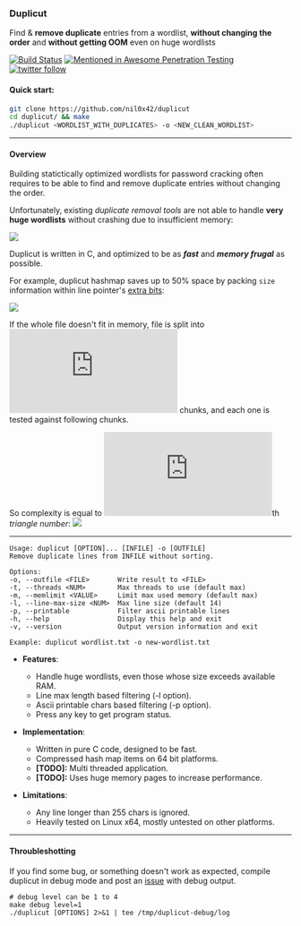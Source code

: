 ### Duplicut ###

Find & **remove duplicate** entries from a wordlist, **without changing the order** and **without getting
OOM** even on huge wordlists

[![Build Status](https://secure.travis-ci.org/nil0x42/duplicut.png?branch=master)](http://travis-ci.org/nil0x42/duplicut)
[![Mentioned in Awesome Penetration Testing](https://awesome.re/mentioned-badge.svg)](https://github.com/enaqx/awesome-pentest)
[![twitter follow](https://img.shields.io/twitter/follow/nil0x42?label=Follow%20nil0x42%20%21&style=social)](https://twitter.com/intent/follow?screen_name=nil0x42)

#### Quick start:
```sh
git clone https://github.com/nil0x42/duplicut
cd duplicut/ && make
./duplicut <WORDLIST_WITH_DUPLICATES> -o <NEW_CLEAN_WORDLIST>
```

---------------------------------------------------------------------
#### Overview ####

Building statictically optimized wordlists for password
cracking often requires to be able to find and remove
duplicate entries without changing the order.

Unfortunately, existing *duplicate removal tools* are not
able to handle **very huge wordlists** without crashing
due to insufficient memory:

![][img-1-comparison]



Duplicut is written in C, and optimized to be as
_**fast**_ and _**memory frugal**_ as possible.

For example, duplicut hashmap saves up to 50% space by packing
`size` information within line pointer's [extra bits][tagged-pointer]:

![][img-2-line-struct]



If the whole file doesn't fit in memory, file is split into 
![][latex-n] chunks, and each one is tested against following chunks.

So complexity is equal to ![][latex-n]th *triangle number*:
![][img-3-chunked-processing]


---------------------------------------------------------------------
```
Usage: duplicut [OPTION]... [INFILE] -o [OUTFILE]
Remove duplicate lines from INFILE without sorting.

Options:
-o, --outfile <FILE>       Write result to <FILE>
-t, --threads <NUM>        Max threads to use (default max)
-m, --memlimit <VALUE>     Limit max used memory (default max)
-l, --line-max-size <NUM>  Max line size (default 14)
-p, --printable            Filter ascii printable lines
-h, --help                 Display this help and exit
-v, --version              Output version information and exit

Example: duplicut wordlist.txt -o new-wordlist.txt
```

* **Features**:
    - Handle huge wordlists, even those whose size exceeds available RAM.
    - Line max length based filtering (-l option).
    - Ascii printable chars based filtering (-p option).
    - Press any key to get program status.

* **Implementation**:
    - Written in pure C code, designed to be fast.
    - Compressed hash map items on 64 bit platforms.
    - **[TODO]:** Multi threaded application.
    - **[TODO]:** Uses huge memory pages to increase performance.

* **Limitations**:
    - Any line longer than 255 chars is ignored.
    - Heavily tested on Linux x64, mostly untested on other platforms.

---------------------------------------------------------------------
#### Throubleshotting ####

If you find some bug, or something doesn't work as expected,
compile duplicut in debug mode and post an [issue] with debug output.
```
# debug level can be 1 to 4
make debug level=1
./duplicut [OPTIONS] 2>&1 | tee /tmp/duplicut-debug/log
```


[img-1-comparison]: data/img/1-comparison.png
[img-2-line-struct]: data/img/2-line-struct.png
[img-3-chunked-processing]: data/img/3-chunked-processing.png

[issue]: https://github.com/nil0x42/duplicut/issues
[tagged-pointer]: https://en.wikipedia.org/wiki/Tagged_pointer

[latex-n]: http://www.sciweavers.org/tex2img.php?fs=15&eq=n
[latex-nth-triangle]: http://www.sciweavers.org/tex2img.php?fs=32&eq=%5Csum_%7Bk%3D1%7D%5Enk
